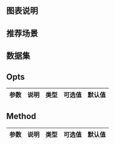 
## 图表说明

## 推荐场景


## 数据集

## Opts
| 参数      | 说明          | 类型      | 可选值                           | 默认值  |
|---------- |-------------- |---------- |--------------------------------  |-------- |


## Method
| 参数      | 说明          | 类型      | 可选值                           | 默认值  |
|---------- |-------------- |---------- |--------------------------------  |-------- |
